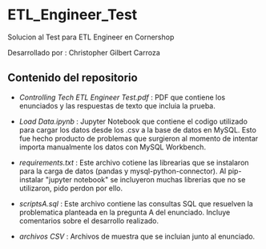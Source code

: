 # ETL_Engineer_Test
 Solucion al Test para ETL Engineer en Cornershop

 Desarrollado por : Christopher Gilbert Carroza

## Contenido del repositorio

- _*Controlling Tech ETL Engineer Test.pdf*_ : PDF que contiene los enunciados y las respuestas de texto que incluia la prueba.

- _*Load Data.ipynb*_ : Jupyter Notebook que contiene el codigo utilizado para cargar los datos desde los .csv a la base de datos en MySQL. Esto fue hecho producto de problemas que surgieron al momento de intentar importa manualmente los datos con MySQL Workbench.

- _*requirements.txt*_ : Este archivo cotiene las librearias que se instalaron para la carga de datos (pandas y mysql-python-connector). Al pip-instalar "jupyter notebook" se incluyeron muchas librerias que no se utilizaron, pido perdon por ello.

- _*scriptsA.sql*_ : Este archivo contiene las consultas SQL que resuelven la problematica planteada en la pregunta A del enunciado. Incluye comentarios sobre el desarrollo realizado.

- _*archivos CSV*_ : Archivos de muestra que se incluian junto al enunciado.